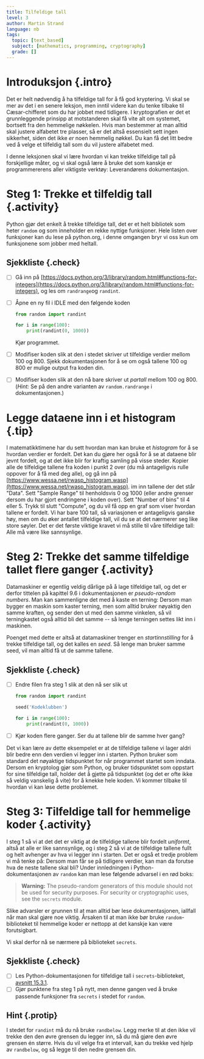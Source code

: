 ```yaml
---
title: Tilfeldige tall
level: 3
author: Martin Strand
language: nb
tags:
  topic: [text_based]
  subject: [mathematics, programming, cryptography]
  grade: []
---
```


# Introduksjon {.intro}

Det er helt nødvendig å ha tilfeldige tall for å få god kryptering. Vi
skal se mer av det i en senere leksjon, men inntil videre kan du tenke
tilbake til Cæsar-chifferet som du har jobbet med tidligere. I
kryptografien er det et grunnleggende prinsipp at motstanderen skal få
vite alt om systemet, bortsett fra den hemmelige nøkkelen. Hvis man
bestemmer at man alltid skal justere alfabetet tre plasser, så er det
altså essensielt sett ingen sikkerhet, siden det ikke *er* noen hemmelig
nøkkel. Du kan få det litt bedre ved å velge et tilfeldig tall som du
vil justere alfabetet med.

I denne leksjonen skal vi lære hvordan vi kan trekke tilfeldige tall på
forskjellige måter, og vi skal også lære å bruke det som kanskje er
programmererens aller viktigste verktøy: Leverandørens dokumentasjon.

# Steg 1: Trekke et tilfeldig tall {.activity}

Python gjør det enkelt å trekke tilfeldige tall, det er et helt bibliotek
som heter `random` og som inneholder en rekke nyttige funksjoner. Hele
listen over funksjoner kan du lese på python.org, i denne omgangen bryr
vi oss kun om funksjonene som jobber med heltall.

## Sjekkliste {.check}

- [ ] Gå inn på [https://docs.python.org/3/library/random.html#functions-for-integers](https://docs.python.org/3/library/random.html#functions-for-integers),
      og les om `randrange`og `randint`.
- [ ] Åpne en ny fil i IDLE med den følgende koden

  ```python
  from random import randint

  for i in range(100):
      print(randint(0, 1000))
  ```
  Kjør programmet.
- [ ] Modifiser koden slik at den i stedet skriver ut tilfeldige verdier
      mellom 100 og 800. Sjekk dokumentasjonen for å se om også tallene
      100 og 800 er mulige output fra koden din.
- [ ] Modifiser koden slik at den nå bare skriver ut *partall* mellom
      100 og 800. (*Hint:* Se på den andre varianten av
      `random.randrange` i dokumentasjonen.)

# Legge dataene inn i et histogram {.tip}

I matematikktimene har du sett hvordan man kan bruke et *histogram* for
å se hvordan verdier er fordelt. Det kan du gjøre her også for å se at
dataene blir jevnt fordelt, og at det ikke blir for kraftig samling på
visse steder. Kopier alle de tilfeldige tallene fra koden i punkt 2 over
(du må antageligvis rulle oppover for å få med deg alle), og gå inn på
[https://www.wessa.net/rwasp_histogram.wasp](https://www.wessa.net/rwasp_histogram.wasp).
im inn tallene der det står "Data". Sett "Sample Range" til henholdsvis
0 og 1000 (eller andre grenser dersom du har gjort endringene i koden
over). Sett "Number of bins" til 4 eller 5. Trykk til slutt "Compute",
og du vil få opp en graf som viser hvordan tallene er fordelt. Vi har
bare 100 tall, så variasjonen er antageligvis ganske høy, men om du øker
antallet tilfeldige tall, vil du se at det nærmerer seg like store
søyler. Det er det første viktige kravet vi må stille til våre
tilfeldige tall: Alle må være like sannsynlige.

# Steg 2: Trekke det samme tilfeldige tallet flere ganger {.activity}

Datamaskiner er egentlig veldig dårlige på å lage tilfeldige tall, og
det er derfor tittelen på kapittel 9.6 i dokumentasjonen er
*pseudo-random numbers*. Man kan sammenligne det med å kaste en terning:
Dersom man bygger en maskin som kaster terning, men som alltid bruker
nøyaktig den samme kraften, og sender den ut med den samme vinkelen, så
vil terningkastet også alltid bli det samme -- så lenge terningen settes
likt inn i maskinen.

Poenget med dette er altså at datamaskiner trenger en *startinnstilling*
for å trekke tilfeldige tall, og det kalles en *seed*. Så lenge man
bruker samme seed, vil man alltid få ut de samme tallene.

## Sjekkliste {.check}

- [ ] Endre filen fra steg 1 slik at den nå ser slik ut
  ```python
  from random import randint

  seed('Kodeklubben')

  for i in range(100):
      print(randint(0, 1000))
  ```
- [ ] Kjør koden flere ganger. Ser du at tallene blir de samme hver gang?

Det vi kan lære av dette eksempelet er at de tilfeldige tallene vi lager
aldri blir bedre enn den verdien vi legger inn i starten. Python bruker
som standard det nøyaktige tidspunktet for når programmet startet som
inndata. Dersom en kryptolog gjør som Python, og bruker tidspunktet som
oppstart for sine tilfeldige tall, holder det å gjette på tidspunktet
(og det er ofte ikke så veldig vanskelig å vite) for å knekke hele koden.
Vi kommer tilbake til hvordan vi kan løse dette problemet.

# Steg 3: Tilfeldige tall for hemmelige koder {.activity}

I steg 1 så vi at det det er viktig at de tilfeldige tallene blir fordelt
*uniformt*, altså at alle er like sannsynlige, og i steg 2 så vi at de
tilfeldige tallene fullt og helt avhenger av hva vi legger inn i starten.
Det er også et tredje problem vi må tenke på: Dersom man får se på
tidligere verdier, kan man da forutse hva de neste tallene skal bli?
Under innledningen i Python-dokumentasjonen av `random` kan man lese
følgende advarsel i en rød boks:

> **Warning:** The pseudo-random generators of this module should not be
used for security purposes. For security or cryptographic uses, see the
`secrets` module.

Slike advarsler er grunnen til at man alltid bør lese dokumentasjonen,
iallfall når man skal gjøre noe viktig. Årsaken til at man ikke bør
bruke `random`-biblioteket til hemmelige koder er nettopp at det kanskje
kan være forutsigbart.

Vi skal derfor nå se nærmere på biblioteket `secrets`.

## Sjekkliste {.check}

- [ ] Les Python-dokumentasjonen for tilfeldige tall i `secrets`-biblioteket,
[avsnitt 15.3.1](https://docs.python.org/3/library/secrets.html#random-numbers).
- [ ] Gjør punktene fra steg 1 på nytt, men denne gangen ved å bruke
      passende funksjoner fra `secrets` i stedet for `random`.

## Hint {.protip}
I stedet for `randint` må du nå bruke `randbelow`. Legg merke til at den
ikke vil trekke den den øvre grensen du legger inn, så du må gjøre den
øvre grensen én større. Hvis du vil velge fra et intervall, kan du
trekke ved hjelp av `randbelow`, og så legge til den nedre grensen din.
